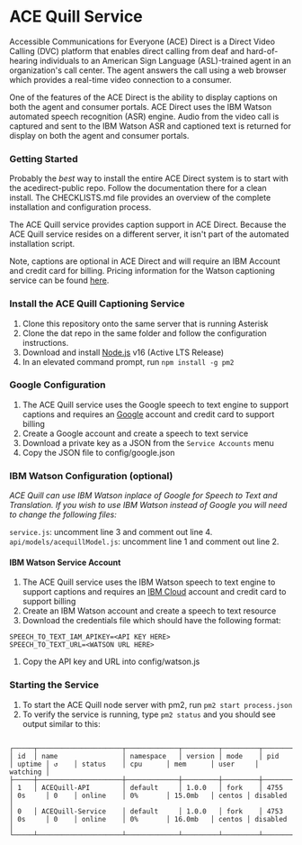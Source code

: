 # ACE Quill Service

Accessible Communications for Everyone (ACE) Direct is a Direct Video Calling
(DVC) platform that enables direct calling from deaf and hard-of-hearing
individuals to an American Sign Language (ASL)-trained agent in an
organization's call center. The agent answers the call using a web browser
which provides a real-time video connection to a consumer.

One of the features of the ACE Direct is the ability to display captions on
both the agent and consumer portals. ACE Direct uses the IBM Watson automated
speech recognition (ASR) engine. Audio from the video call is captured and sent
to the IBM Watson ASR and captioned text is returned for display on both the
agent and consumer portals.

### Getting Started
Probably the *best* way to install the entire ACE Direct system is to start with
the acedirect-public repo. Follow the documentation there for a clean install.
The CHECKLISTS.md file provides an overview of the complete installation and
configuration process.

The ACE Quill service provides caption support in ACE Direct. Because the ACE
Quill service resides on a different server, it isn't part of the automated
installation script.

Note, captions are optional in ACE Direct and will require an IBM Account and
credit card for billing. Pricing information for the Watson captioning service
can be found [here](https://www.ibm.com/cloud/watson-speech-to-text/pricing).

### Install the ACE Quill Captioning Service
1. Clone this repository onto the same server that is running Asterisk
1. Clone the dat repo in the same folder and follow the configuration
instructions.
1. Download and install [Node.js](https://nodejs.org/en/) v16 (Active LTS Release)
1. In an elevated command prompt, run `npm install -g pm2`

### Google Configuration
1. The ACE Quill service uses the Google speech to text engine to support
captions and requires an [Google](https://cloud.google.com/speech-to-text) account and
credit card to support billing
1. Create a Google account and create a speech to text service
1. Download a private key as a JSON from the `Service Accounts` menu
1. Copy the JSON file to config/google.json

### IBM Watson Configuration (optional)
*ACE Quill can use IBM Watson inplace of Google for Speech to Text and Translation.
If you wish to use IBM Watson instead of Google you will need to change the following files:*         

`service.js`:  uncomment line 3 and comment out line 4.  
`api/models/acequillModel.js`: uncomment line 1 and comment out line 2.

#### IBM Watson Service Account 

1. The ACE Quill service uses the IBM Watson speech to text engine to support
captions and requires an [IBM Cloud](https://www.ibm.com/cloud) account and
credit card to support billing
1. Create an IBM Watson account and create a speech to text resource
1. Download the credentials file which should have the following format:
```
SPEECH_TO_TEXT_IAM_APIKEY=<API KEY HERE>
SPEECH_TO_TEXT_URL=<WATSON URL HERE>
```
1. Copy the API key and URL into config/watson.js

### Starting the Service
1. To start the ACE Quill node server with pm2, run `pm2 start process.json`
1. To verify the service is running, type `pm2 status` and you should see output similar to this:

```

┌─────┬─────────────────────┬─────────────┬─────────┬─────────┬──────────┬────────┬──────┬───────────┬──────────┬──────────┬──────────┬──────────┐
│ id  │ name                │ namespace   │ version │ mode    │ pid      │ uptime │ ↺    │ status    │ cpu      │ mem      │ user     │ watching │
├─────┼─────────────────────┼─────────────┼─────────┼─────────┼──────────┼────────┼──────┼───────────┼──────────┼──────────┼──────────┼──────────┤
│ 1   │ ACEQuill-API        │ default     │ 1.0.0   │ fork    │ 4755     │ 0s     │ 0    │ online    │ 0%       │ 15.0mb   │ centos │ disabled │
│ 0   │ ACEQuill-Service    │ default     │ 1.0.0   │ fork    │ 4753     │ 0s     │ 0    │ online    │ 0%       │ 16.0mb   │ centos │ disabled │
└─────┴─────────────────────┴─────────────┴─────────┴─────────┴──────────┴────────┴──────┴───────────┴──────────┴──────────┴──────────┴──────────┘
```